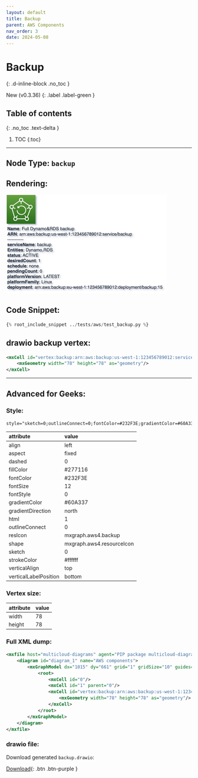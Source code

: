 ```yaml
---
layout: default
title: Backup
parent: AWS Components
nav_order: 3
date: 2024-05-08
---
```


# Backup
{: .d-inline-block .no_toc }

New (v0.3.36)
{: .label .label-green }

## Table of contents
{: .no_toc .text-delta }

1. TOC
{:toc}

---


## Node Type: ``backup``

## Rendering:

![lambda](output/jpg/backup.jpg)

## Code Snippet:

```python
{% root_include_snippet ../tests/aws/test_backup.py %}
```

## drawio backup vertex:

```xml
<mxCell id="vertex:backup:arn:aws:backup:us-west-1:123456789012:service/backup" parent="1" vertex="1">
    <mxGeometry width="78" height="78" as="geometry"/>
</mxCell>
```
---

## Advanced for Geeks:

### Style:
```html
style="sketch=0;outlineConnect=0;fontColor=#232F3E;gradientColor=#60A337;gradientDirection=north;fillColor=#277116;strokeColor=#ffffff;dashed=0;verticalLabelPosition=bottom;verticalAlign=top;align=left;html=1;fontSize=12;fontStyle=0;aspect=fixed;shape=mxgraph.aws4.resourceIcon;resIcon=mxgraph.aws4.backup;"
```

| attribute | value |
|:----------|:------|
|align| left |
|aspect| fixed |
|dashed| 0 |
|fillColor| #277116 |
|fontColor| #232F3E |
|fontSize| 12 |
|fontStyle| 0 |
|gradientColor| #60A337 |
|gradientDirection| north |
|html| 1 |
|outlineConnect| 0 |
|resIcon| mxgraph.aws4.backup |
|shape| mxgraph.aws4.resourceIcon |
|sketch| 0 |
|strokeColor| #ffffff |
|verticalAlign| top |
|verticalLabelPosition| bottom |

### Vertex size:

| attribute | value |
|:---------|:-----------|
| width    | 78  |
| height   |78|

### Full XML dump:
```xml
<mxfile host="multicloud-diagrams" agent="PIP package multicloud-diagrams. Generate resources in draw.io compatible format for Cloud infrastructure. Copyrights @ Roman Tsypuk 2023. MIT license." type="MultiCloud">
    <diagram id="diagram_1" name="AWS components">
        <mxGraphModel dx="1015" dy="661" grid="1" gridSize="10" guides="1" tooltips="1" connect="1" arrows="1" fold="1" page="1" pageScale="1" pageWidth="850" pageHeight="1100" math="0" shadow="1">
            <root>
                <mxCell id="0"/>
                <mxCell id="1" parent="0"/>
                <mxCell id="vertex:backup:arn:aws:backup:us-west-1:123456789012:service/backup" value="&lt;b&gt;Name&lt;/b&gt;: Full Dynamo&amp;RDS backup&lt;BR&gt;&lt;b&gt;ARN&lt;/b&gt;: arn:aws:backup:us-west-1:123456789012:service/backup&lt;BR&gt;-----------&lt;BR&gt;&lt;b&gt;serviceName&lt;/b&gt;: backup&lt;BR&gt;&lt;b&gt;Entities&lt;/b&gt;: Dynamo,RDS&lt;BR&gt;&lt;b&gt;status&lt;/b&gt;: ACTIVE&lt;BR&gt;&lt;b&gt;desiredCount&lt;/b&gt;: 1&lt;BR&gt;&lt;b&gt;schedule&lt;/b&gt;: none&lt;BR&gt;&lt;b&gt;pendingCount&lt;/b&gt;: 0&lt;BR&gt;&lt;b&gt;platformVersion&lt;/b&gt;: LATEST&lt;BR&gt;&lt;b&gt;platformFamily&lt;/b&gt;: Linux&lt;BR&gt;&lt;b&gt;deployment&lt;/b&gt;: arn:aws:backup:eu-west-1:123456789012:deployment/backup:15" style="sketch=0;outlineConnect=0;fontColor=#232F3E;gradientColor=#60A337;gradientDirection=north;fillColor=#277116;strokeColor=#ffffff;dashed=0;verticalLabelPosition=bottom;verticalAlign=top;align=left;html=1;fontSize=12;fontStyle=0;aspect=fixed;shape=mxgraph.aws4.resourceIcon;resIcon=mxgraph.aws4.backup;" parent="1" vertex="1">
                    <mxGeometry width="78" height="78" as="geometry"/>
                </mxCell>
            </root>
        </mxGraphModel>
    </diagram>
</mxfile>
```

### drawio file:

Download generated ``backup.drawio``:

[Download](output/drawio/backup.drawio){: .btn .btn-purple }